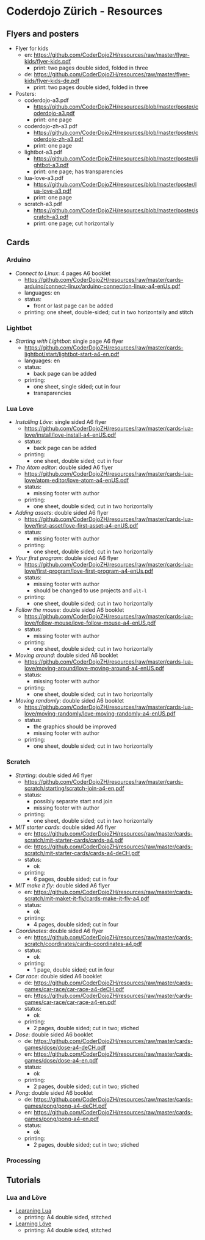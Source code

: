 # Coderdojo Zürich - Resources

## Flyers and posters

- Flyer for kids
  - en: <https://github.com/CoderDojoZH/resources/raw/master/flyer-kids/flyer-kids.pdf>
    - print: two pages double sided, folded in three
  - de: <https://github.com/CoderDojoZH/resources/raw/master/flyer-kids/flyer-kids-de.pdf>
    - print: two pages double sided, folded in three
- Posters:
  - coderdojo-a3.pdf
    - <https://github.com/CoderDojoZH/resources/blob/master/poster/coderdojo-a3.pdf>
    - print: one page
  - coderdojo-zh-a3.pdf
    - <https://github.com/CoderDojoZH/resources/blob/master/poster/coderdojo-zh-a3.pdf>
    - print: one page
  - lightbot-a3.pdf
    - <https://github.com/CoderDojoZH/resources/blob/master/poster/lightbot-a3.pdf>
    - print: one page; has transparencies
  - lua-love-a3.pdf
    - <https://github.com/CoderDojoZH/resources/blob/master/poster/lua-love-a3.pdf>
    - print: one page
  - scratch-a3.pdf
    - <https://github.com/CoderDojoZH/resources/blob/master/poster/scratch-a3.pdf>
    - print: one page; cut horizontally

## Cards

### Arduino

- _Connect to Linux_: 4 pages A6 booklet
  - <https://github.com/CoderDojoZH/resources/raw/master/cards-arduino/connect-linux/arduino-connection-linux-a4-enUs.pdf>
  - languages: en
  - status: 
    - front or last page can be added
  - printing: one sheet, double-sided; cut in two horizontally and stitch

### Lightbot

- _Starting with Lightbot_: single page A6 flyer
  - <https://github.com/CoderDojoZH/resources/raw/master/cards-lightbot/start/lightbot-start-a4-en.pdf>
  - languages: en
  - status: 
    - back page can be added
  - printing:
    - one sheet, single sided; cut in four
    - transparencies

### Lua Love

- _Installing Löve_: single sided A6 flyer
  - <https://github.com/CoderDojoZH/resources/raw/master/cards-lua-love/install/love-install-a4-enUS.pdf>
  - status: 
    - back page can be added
  - printing:
    - one sheet, double sided; cut in four
- _The Atom editor_: double sided A6 flyer
  - <https://github.com/CoderDojoZH/resources/raw/master/cards-lua-love/atom-editor/love-atom-a4-enUS.pdf>
  - status: 
    - missing footer with author
  - printing:
    - one sheet, double sided; cut in two horizontally
- _Adding assets_: double sided A6 flyer
  - <https://github.com/CoderDojoZH/resources/raw/master/cards-lua-love/first-asset/love-first-asset-a4-enUS.pdf>
  - status: 
    - missing footer with author
  - printing:
    - one sheet, double sided; cut in two horizontally
- _Your first program_: double sided A6 flyer
  - <https://github.com/CoderDojoZH/resources/raw/master/cards-lua-love/first-program/love-first-program-a4-enUs.pdf>
  - status: 
    - missing footer with author
    - should be changed to use projects and `alt-l`
  - printing:
    - one sheet, double sided; cut in two horizontally
- _Follow the mouse_: double sided A6 booklet
  - <https://github.com/CoderDojoZH/resources/raw/master/cards-lua-love/follow-mouse/love-follow-mouse-a4-enUS.pdf>
  - status: 
    - missing footer with author
  - printing:
    - one sheet, double sided; cut in two horizontally
- _Moving around_: double sided A6 booklet
  - <https://github.com/CoderDojoZH/resources/raw/master/cards-lua-love/moving-around/love-moving-around-a4-enUS.pdf>
  - status: 
    - missing footer with author
  - printing:
    - one sheet, double sided; cut in two horizontally
- _Moving randomly_: double sided A6 booklet
  - <https://github.com/CoderDojoZH/resources/raw/master/cards-lua-love/moving-randomly/love-moving-randomly-a4-enUS.pdf>
  - status: 
    - the graphics should be improved
    - missing footer with author
  - printing:
    - one sheet, double sided; cut in two horizontally

### Scratch

- _Starting_: double sided A6 flyer
  - <https://github.com/CoderDojoZH/resources/raw/master/cards-scratch/starting/scratch-join-a4-en.pdf>
  - status: 
    - possibly separate start and join
    - missing footer with author
  - printing:
    - one sheet, double sided; cut in two horizontally
- _MIT starter cards_: double sided A6 flyer
  - en: <https://github.com/CoderDojoZH/resources/raw/master/cards-scratch/mit-starter-cards/cards-a4.pdf>
  - de: <https://github.com/CoderDojoZH/resources/raw/master/cards-scratch/mit-starter-cards/cards-a4-deCH.pdf>
  - status: 
    - ok
  - printing:
    - 6 pages, double sided; cut in four
- _MIT make it fly_: double sided A6 flyer
  - en: <https://github.com/CoderDojoZH/resources/raw/master/cards-scratch/mit-maket-it-fly/cards-make-it-fly-a4.pdf>
  - status: 
    - ok
  - printing:
    - 4 pages, double sided; cut in four
- _Coordinates_: double sided A6 flyer
  - en: <https://github.com/CoderDojoZH/resources/raw/master/cards-scratch/coordinates/cards-coordinates-a4.pdf>
  - status: 
    - ok
  - printing:
    - 1 page, double sided; cut in four
- _Car race_: double sided A6 booklet
  - de: <https://github.com/CoderDojoZH/resources/raw/master/cards-games/car-race/car-race-a4-deCH.pdf>
  - en: <https://github.com/CoderDojoZH/resources/raw/master/cards-games/car-race/car-race-a4-en.pdf>
  - status: 
    - ok
  - printing:
    - 2 pages, double sided; cut in two; stiched
- _Dose_: double sided A6 booklet
  - de: <https://github.com/CoderDojoZH/resources/raw/master/cards-games/dose/dose-a4-deCH.pdf>
  - en: <https://github.com/CoderDojoZH/resources/raw/master/cards-games/dose/dose-a4-en.pdf>
  - status: 
    - ok
  - printing:
    - 2 pages, double sided; cut in two; stiched
- _Pong_: double sided A6 booklet
  - de: <https://github.com/CoderDojoZH/resources/raw/master/cards-games/pong/pong-a4-deCH.pdf>
  - en: <https://github.com/CoderDojoZH/resources/raw/master/cards-games/pong/pong-a4-en.pdf>
  - status: 
    - ok
  - printing:
    - 2 pages, double sided; cut in two; stiched

### Processing

## Tutorials

### Lua and Löve

- [Learaning Lua](https://github.com/CoderDojoZH/workshops/raw/master/lua-love/tutorial/learning-lua.pdf)
  - printing: A4 double sided, stitched
- [Learning Löve](https://github.com/CoderDojoZH/workshops/raw/master/lua-love/tutorial/learning-love.pdf)
  - printing: A4 double sided, stitched
